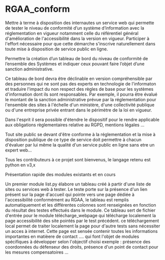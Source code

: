 # RGAA_conform
Mettre à terme à disposition des internautes un service web qui permette de tester le niveau de conformité d’un système d’information avec la réglementation en vigueur notamment celle du référentiel général d'amélioration de l'accessibilité dans la version en vigueur. Participer à l'effort nécessaire pour que cette démarche s'inscrive naturellement dans toute mise à disposition de service public en ligne.  

Permettre la création d’un tableau de bord du niveau de conformité de l’ensemble des Systèmes et indiquer ceux pouvant faire l’objet d’une sanction administrative. 

Ce tableau de bord devra être déclinable en version compréhensible par des personnes qui ne sont pas des experts en technologie de l'informaton et traduire l'impact du non respect des règles de base pour les systèmes d'information dont ils sont responsables. Par exemple, il pourra être évalué le montant de la sanction administrative prévue par la réglementation pour l'ensemble des sites à l'échelle d'un ministère, d'une collectivité publique ou d'une entreprise privée entrant dans le périmètre de la loi en vigueur. 

Dans l'esprit il sera possible d'étendre le dispositif pour le rendre applicable aux obligations règlementaires relative au RGPD, mentions légales ... 

Tout site public se devant d'être conforme à la réglementation et la mise à disposition publique de ce type de service doit permettre à chacun d'évaluer par lui même la qualité d'un service public en ligne sans etre un expert web...

Tous les contributeurs à ce projet sont bienvenus, le langage retenu est python en v3,x

Présentation rapide des modules existants et en cours 

Un premier module list.py élabore un tableau créé à partir d'une liste de sites ou services web à tester.
Le teste porte sur la présence d'un lien présent sur la page d'accueil qui pointe vers une page dédiée à l'accessibilité conformément au RGAA,
le tableau est remplis automatiquement et les différentes colonnes sont renseignées en fonction du résultat des testes effectués dans le module.
Ce tableau sert de fichier d'entrée pour le module télécharge_webpage qui télécharge localement la page accessibilité des site pointés par le test précédent.
ce téléchargement local permet de traiter localement la page pour d'autre tests sans nécessiter un acces à internet. Cette page est sensée contenir toutes les informations importantes en matièere de contact .... qui font l'objet de modules spécifiques à développer selon l'objectif choisi exemple : présence des coordonnées du défenseur des droits, présence d'un point de contact pour les mesures compensatoires ... 
